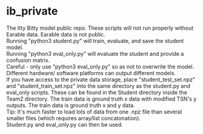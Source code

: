 # ib_private
The Itty Bitty model public repo. These scripts will not run properly without Earable data. Earable data is not public.  
Running "python3 student.py" will train, evaluate, and save the student model.  
Running "python3 eval_only.py" will evaluate the student and provide a confusion matrix.  
Careful - only use "python3 eval_only.py" so as not to overwrite the model. Different hardware/ software platforms can output different models.  
If you have access to the private data storage, place "student_test_set.npz" and "student_train_set.npz" into the same directory as the student.py and eval_only scripts. These can be found in the Student directory inside the Team2 directory. The train data is ground truth x data with modified TSN's y outputs. The train data is ground truth x and y data.  
Tip: It's much faster to load lots of data from one .npz file than several smaller files (which requires array/list concatonation).  
Student.py and eval_only.py can then be used.  
